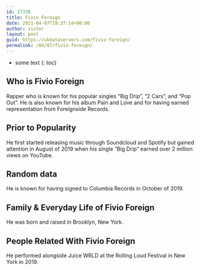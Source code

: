 ```yaml
---
id: 17338
title: Fivio Foreign
date: 2021-04-07T19:37:14+00:00
author: victor
layout: post
guid: https://ukdataservers.com/fivio-foreign/
permalink: /04/07/fivio-foreign/
---
```


* some text
{: toc}


## Who is Fivio Foreign



Rapper who is known for his popular singles &#8220;Big Drip&#8221;, &#8220;2 Cars&#8221;, and &#8220;Pop Out&#8221;. He is also known for his album Pain and Love and for having earned representation from Foreignside Records. 

                
                
                
## Prior to Popularity



He first started releasing music through Soundcloud and Spotify but gained attention in August of 2019 when his single &#8220;Big Drip&#8221; earned over 2 million views on YouTube. 

                
                
                
## Random data



He is known for having signed to Columbia Records in October of 2019. 

                
                
                
## Family & Everyday Life of Fivio Foreign



He was born and raised in Brooklyn, New York. 

                
                
                
## People Related With Fivio Foreign



He performed alongside Juice WRLD at the Rolling Loud Festival in New York in 2019. 

                
              
            
          
          
          